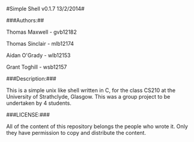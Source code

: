 #Simple Shell v0.1.7 13/2/2014#

###Authors:##

Thomas Maxwell		- gvb12182

Thomas Sinclair    	- mlb12174

Aidan O'Grady       - wlb12153

Grant Toghill       - wsb12157

###Description:###


This is a simple unix like shell written in C, for the class CS210 at the University of Strathclyde, Glasgow. This was a group project to be undertaken by 4 students.

###LICENSE:###

All of the content of this repository belongs the people who wrote it. Only they have permission to copy and distribute the content.

